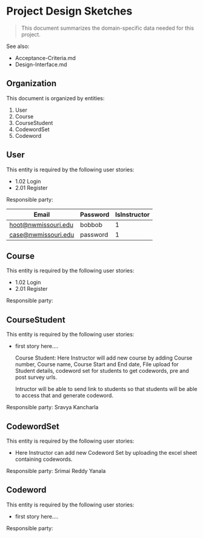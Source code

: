 # Project Design Sketches

> This document summarizes the domain-specific data needed for this project. 

See also: 

- Acceptance-Criteria.md
- Design-Interface.md


## Organization

This document is organized by entities:

1. User
2. Course
3. CourseStudent
4. CodewordSet
5. Codeword

## User

This entity is required by the following user stories:

- 1.02 Login
- 2.01 Register

Responsible party: 

| Email               | Password | IsInstructor |
|---------------------|----------|--------------|
| hoot@nwmissouri.edu | bobbob   | 1            |
| case@nwmissouri.edu | password | 1            |


## Course

This entity is required by the following user stories:

- 1.02 Login
- 2.01 Register

Responsible party: 


##  CourseStudent

This entity is required by the following user stories:

- first story here....

    Course Student:
    Here Instructor will add new course by adding Course number, Course name, Course Start and End date, File upload for Student details, codeword set for students to get codewords, pre and post survey urls.

    Intructor will be able to send link to students so that students will be able to access that and generate codeword.

Responsible party: Sravya Kancharla


## CodewordSet

This entity is required by the following user stories:

- Here Instructor can add new Codeword Set by uploading the excel sheet containing codewords.


Responsible party: Srimai Reddy Yanala



## Codeword

This entity is required by the following user stories:

- first story here....

Responsible party: 
